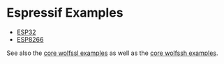 # Espressif Examples

- [ESP32](./ESP32/README.md)
- [ESP8266](./ESP8266/README.md)

See also the [core wolfssl examples](https://github.com/wolfSSL/wolfssl/tree/master/IDE/Espressif) as well 
as the [core wolfssh examples](https://github.com/wolfSSL/wolfssh/tree/master/ide/Espressif).
